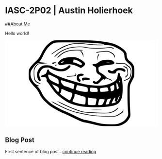 # IASC-2P02 | Austin Holierhoek 

##About Me

Hello world!

![](images/TrollFace.jpg)

## Blog Post 

First sentence of blog post...[continue reading](blog.md)
